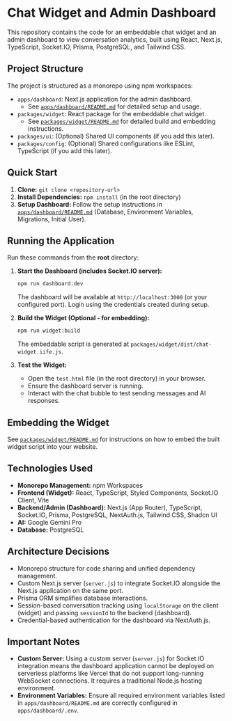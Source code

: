 # Chat Widget and Admin Dashboard

This repository contains the code for an embeddable chat widget and an admin dashboard to view conversation analytics, built using React, Next.js, TypeScript, Socket.IO, Prisma, PostgreSQL, and Tailwind CSS.

## Project Structure

The project is structured as a monorepo using npm workspaces:

- `apps/dashboard`: Next.js application for the admin dashboard.
  - See [`apps/dashboard/README.md`](./apps/dashboard/README.md) for detailed setup and usage.
- `packages/widget`: React package for the embeddable chat widget.
  - See [`packages/widget/README.md`](./packages/widget/README.md) for detailed build and embedding instructions.
- `packages/ui`: (Optional) Shared UI components (if you add this later).
- `packages/config`: (Optional) Shared configurations like ESLint, TypeScript (if you add this later).

## Quick Start

1.  **Clone:** `git clone <repository-url>`
2.  **Install Dependencies:** `npm install` (in the root directory)
3.  **Setup Dashboard:** Follow the setup instructions in [`apps/dashboard/README.md`](./apps/dashboard/README.md) (Database, Environment Variables, Migrations, Initial User).

## Running the Application

Run these commands from the **root** directory:

1.  **Start the Dashboard (includes Socket.IO server):**
    ```bash
    npm run dashboard:dev
    ```
    The dashboard will be available at `http://localhost:3000` (or your configured port). Login using the credentials created during setup.

2.  **Build the Widget (Optional - for embedding):**
    ```bash
    npm run widget:build
    ```
    The embeddable script is generated at `packages/widget/dist/chat-widget.iife.js`.

3.  **Test the Widget:**
    - Open the `test.html` file (in the root directory) in your browser.
    - Ensure the dashboard server is running.
    - Interact with the chat bubble to test sending messages and AI responses.

## Embedding the Widget

See [`packages/widget/README.md`](./packages/widget/README.md) for instructions on how to embed the built widget script into your website.

## Technologies Used

- **Monorepo Management:** npm Workspaces
- **Frontend (Widget):** React, TypeScript, Styled Components, Socket.IO Client, Vite
- **Backend/Admin (Dashboard):** Next.js (App Router), TypeScript, Socket.IO, Prisma, PostgreSQL, NextAuth.js, Tailwind CSS, Shadcn UI
- **AI:** Google Gemini Pro
- **Database:** PostgreSQL

## Architecture Decisions

- Monorepo structure for code sharing and unified dependency management.
- Custom Next.js server (`server.js`) to integrate Socket.IO alongside the Next.js application on the same port.
- Prisma ORM simplifies database interactions.
- Session-based conversation tracking using `localStorage` on the client (widget) and passing `sessionId` to the backend (dashboard).
- Credential-based authentication for the dashboard via NextAuth.js.

## Important Notes

- **Custom Server:** Using a custom server (`server.js`) for Socket.IO integration means the dashboard application cannot be deployed on serverless platforms like Vercel that do not support long-running WebSocket connections. It requires a traditional Node.js hosting environment.
- **Environment Variables:** Ensure all required environment variables listed in `apps/dashboard/README.md` are correctly configured in `apps/dashboard/.env`.

